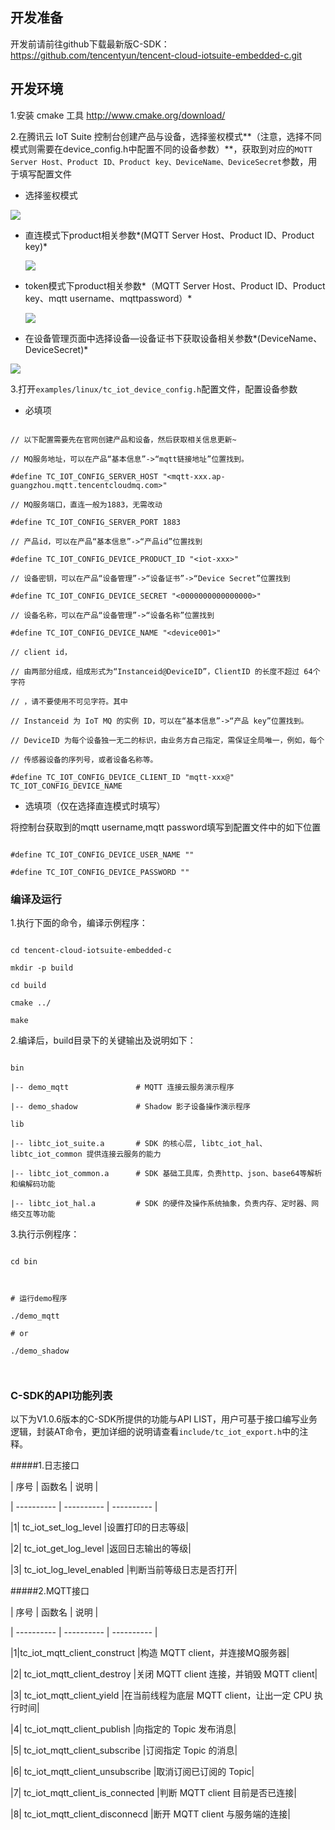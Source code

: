##  开发准备

开发前请前往github下载最新版C-SDK：https://github.com/tencentyun/tencent-cloud-iotsuite-embedded-c.git

## 开发环境

1.安装 cmake 工具 http://www.cmake.org/download/

2.在腾讯云 IoT Suite 控制台创建产品与设备，选择鉴权模式**（注意，选择不同模式则需要在device_config.h中配置不同的设备参数）**，获取到对应的`MQTT Server Host、Product ID、Product key、DeviceName、DeviceSecret`参数，用于填写配置文件

- 选择鉴权模式

![](https://main.qcloudimg.com/raw/c6fcf2a3df74e70893962399cb0e2216.png)

- 直连模式下product相关参数*(MQTT Server Host、Product ID、Product key)*

  ![](https://main.qcloudimg.com/raw/50d1e01c991a2666e9e8c6a96148fb31.png)


- token模式下product相关参数*（MQTT Server Host、Product ID、Product key、mqtt username、mqttpassword）*

  ![](https://main.qcloudimg.com/raw/c245e861caee92fd71428d688f7732cd.png)


- 在设备管理页面中选择设备—设备证书下获取设备相关参数*(DeviceName、DeviceSecret)*

![](https://main.qcloudimg.com/raw/763b931897398dc63b2e55089c014a99.png)



3.打开`examples/linux/tc_iot_device_config.h`配置文件，配置设备参数

- 必填项

```

// 以下配置需要先在官网创建产品和设备，然后获取相关信息更新~

// MQ服务地址，可以在产品“基本信息”->“mqtt链接地址”位置找到。

#define TC_IOT_CONFIG_SERVER_HOST "<mqtt-xxx.ap-guangzhou.mqtt.tencentcloudmq.com>"

// MQ服务端口，直连一般为1883，无需改动

#define TC_IOT_CONFIG_SERVER_PORT 1883

// 产品id，可以在产品“基本信息”->“产品id”位置找到

#define TC_IOT_CONFIG_DEVICE_PRODUCT_ID "<iot-xxx>"

// 设备密钥，可以在产品“设备管理”->“设备证书”->“Device Secret”位置找到

#define TC_IOT_CONFIG_DEVICE_SECRET "<0000000000000000>"

// 设备名称，可以在产品“设备管理”->“设备名称”位置找到

#define TC_IOT_CONFIG_DEVICE_NAME "<device001>"

// client id，

// 由两部分组成，组成形式为“Instanceid@DeviceID”，ClientID 的长度不超过 64个字符

// ，请不要使用不可见字符。其中

// Instanceid 为 IoT MQ 的实例 ID，可以在“基本信息”->“产品 key”位置找到。

// DeviceID 为每个设备独一无二的标识，由业务方自己指定，需保证全局唯一，例如，每个

// 传感器设备的序列号，或者设备名称等。

#define TC_IOT_CONFIG_DEVICE_CLIENT_ID "mqtt-xxx@" TC_IOT_CONFIG_DEVICE_NAME 

```

- 选填项（仅在选择直连模式时填写）

将控制台获取到的mqtt username,mqtt password填写到配置文件中的如下位置

```

#define TC_IOT_CONFIG_DEVICE_USER_NAME ""

#define TC_IOT_CONFIG_DEVICE_PASSWORD ""

```



### 编译及运行

1.执行下面的命令，编译示例程序：



```shell

cd tencent-cloud-iotsuite-embedded-c

mkdir -p build

cd build

cmake ../

make

```



2.编译后，build目录下的关键输出及说明如下：



```shell

bin

|-- demo_mqtt               # MQTT 连接云服务演示程序

|-- demo_shadow             # Shadow 影子设备操作演示程序

lib

|-- libtc_iot_suite.a       # SDK 的核心层, libtc_iot_hal、libtc_iot_common 提供连接云服务的能力

|-- libtc_iot_common.a      # SDK 基础工具库，负责http、json、base64等解析和编解码功能

|-- libtc_iot_hal.a         # SDK 的硬件及操作系统抽象，负责内存、定时器、网络交互等功能

```



3.执行示例程序：



```shell

cd bin



# 运行demo程序

./demo_mqtt

# or

./demo_shadow



```



### C-SDK的API功能列表

以下为V1.0.6版本的C-SDK所提供的功能与API LIST，用户可基于接口编写业务逻辑，封装AT命令，更加详细的说明请查看`include/tc_iot_export.h`中的注释。

#####1.日志接口



| 序号   |  函数名     | 说明        |

| ---------- | ---------- | ---------- |

|1| tc_iot_set_log_level	|设置打印的日志等级|

|2| tc_iot_get_log_level	|返回日志输出的等级|

|3| tc_iot_log_level_enabled	|判断当前等级日志是否打开|



#####2.MQTT接口



| 序号   |  函数名     | 说明        |

| ---------- | ---------- | ---------- |

|1|tc_iot_mqtt_client_construct	|构造 MQTT client，并连接MQ服务器|

|2| tc_iot_mqtt_client_destroy	|关闭 MQTT client 连接，并销毁 MQTT client|

|3| tc_iot_mqtt_client_yield	|在当前线程为底层 MQTT client，让出一定 CPU 执行时间|

|4| tc_iot_mqtt_client_publish	|向指定的 Topic 发布消息|

|5| tc_iot_mqtt_client_subscribe	|订阅指定 Topic 的消息|

|6| tc_iot_mqtt_client_unsubscribe	|取消订阅已订阅的 Topic|

|7| tc_iot_mqtt_client_is_connected	|判断 MQTT client 目前是否已连接|

|8| tc_iot_mqtt_client_disconnecd	|断开 MQTT client 与服务端的连接|

